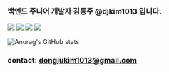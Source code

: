 ### 백엔드 주니어 개발자 김동주 @djkim1013 입니다.

<img src="https://img.shields.io/badge/Java-007396?style=flat-square&logo=Java&logoColor=white"/> <img src="https://img.shields.io/badge/Spring-6DB33F?style=flat-square&logo=Spring&logoColor=white"/> <img src="https://img.shields.io/badge/Apache Tomcat-F8DC75?style=flat-square&logo=ApacheTomcat&logoColor=black"/> <img src="https://img.shields.io/badge/Oracle-F80000?style=flat-square&logo=Oracle&logoColor=white"/>

![Anurag's GitHub stats](https://github-readme-stats.vercel.app/api?username=djkim1013&show_icons=true&theme=radical)


### contact: dongjukim1013@gmail.com
